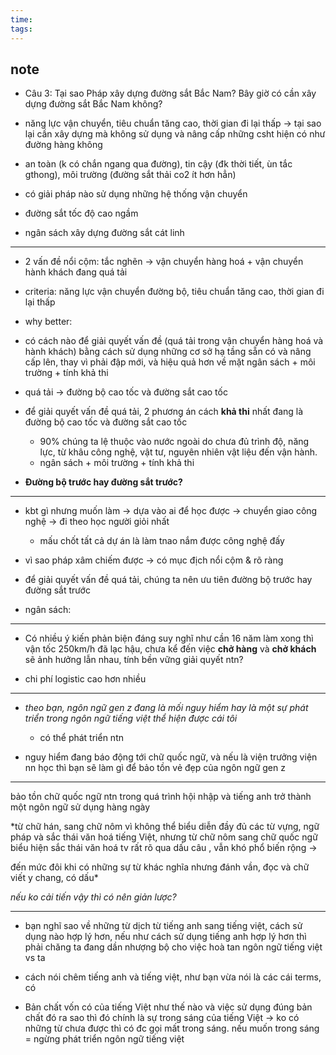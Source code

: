 ```yaml
---
time: 
tags:
---
```

## note
- Câu 3: Tại sao Pháp xây dựng đường sắt Bắc Nam? Bây giờ có cần xây dựng đường sắt Bắc Nam không? 

- năng lực vận chuyển, tiêu chuẩn tăng cao, thời gian đi lại thấp
-> tại sao lại cần xây dựng mà không sử dụng và nâng cấp những csht hiện có như đường hàng không
- an toàn (k có chắn ngang qua đường), tin cậy (đk thời tiết, ùn tắc gthong), môi trường (đường sắt thải co2 ít hơn hẳn)

- có giải pháp nào sử dụng những hệ thống vận chuyển 

- đường sắt tốc độ cao ngầm

- ngân sách xây dựng đường sắt cát linh

---
- 2 vấn đề nổi cộm: tắc nghẽn -> vận chuyển hàng hoá + vận chuyển hành khách đang quá tải
- criteria: năng lực vận chuyển đường bộ, tiêu chuẩn tăng cao, thời gian đi lại thấp
- why better: 

- có cách nào để giải quyết vấn đề (quá tải trong vận chuyển hàng hoá và hành khách) bằng cách sử dụng những cơ sở hạ tầng sẵn có và nâng cấp lên, thay vì phải đập mới, và hiệu quả hơn về mặt ngân sách + môi trường + tính khả thi

- quá tải -> đường bộ cao tốc và đường sắt cao tốc
- để giải quyết vấn đề quá tải, 2 phương án cách **khả thi** nhất đang là đường bộ cao tốc và đường sắt cao tốc
	- 90% chúng ta lệ thuộc vào nước ngoài do chưa đủ trình độ, năng lực, từ khâu công nghệ, vật tư, nguyên nhiên vật liệu đến vận hành.
	- ngân sách + môi trường + tính khả thi
- **Đường bộ trước hay đường sắt trước?**

---
- kbt gì nhưng muốn làm -> dựa vào ai để học được -> chuyển giao công nghệ -> đi theo học người giỏi nhất
	- mấu chốt tất cả dự án là làm tnao nắm được công nghệ đấy
- vì sao pháp xâm chiếm được -> có mục địch nổi cộm & rõ ràng

- để giải quyết vấn đề quá tải, chúng ta nên ưu tiên đường bộ trước hay đường sắt trước
- ngân sách: 
---
- Có nhiều ý kiến phản biện đáng suy nghĩ như cần 16 năm làm xong thì vận tốc 250km/h đã lạc hậu, chưa kể đến việc **chở hàng** và **chở khách** sẽ ảnh hưởng lẫn nhau, tính bền vững giải quyết ntn?

- chi phí logistic cao hơn nhiều

---
- *theo bạn, ngôn ngữ gen z đang là mối nguy hiểm hay là một sự phát triển trong ngôn ngữ tiếng việt thể hiện được cái tôi*
	- có thể phát triển ntn

- nguy hiểm đang báo động tới chữ quốc ngữ, và nếu là viện trưởng viện nn học thì bạn sẽ làm gì để bảo tồn vẻ đẹp của ngôn ngữ gen z

---
bảo tồn chữ quốc ngữ ntn trong quá trình hội nhập và tiếng anh trở thành một ngôn ngữ sử dụng hàng ngày

*từ chữ hán, sang chữ nôm vì không thể biểu diễn đầy đủ các từ vựng, ngữ pháp và sắc thái văn hoá tiếng Việt, nhưng từ chữ nôm sang chữ quốc ngữ biểu hiện sắc thái văn hoá tv rất rõ qua dấu câu , vẫn khó phổ biến rộng ->


đến mức đôi khi có những sự từ khác nghĩa nhưng đánh vần, đọc và chữ viết y chang, có dấu*

*nếu ko cải tiến vậy thì có nên giản lược?*

---
- bạn nghĩ sao về những từ dịch từ tiếng anh sang tiếng việt, cách sử dụng nào hợp lý hơn, nếu như cách sử dụng tiếng anh hợp lý hơn thì phải chăng ta đang dần nhượng bộ cho việc hoà tan ngôn ngữ tiếng việt vs ta
- cách nói chêm tiếng anh và tiếng việt, như bạn vừa nói là các cái terms, có 

- Bản chất vốn có của tiếng Việt như thế nào và việc sử dụng đúng bản chất đó ra sao thì đó chính là sự trong sáng của tiếng Việt -> ko có những từ chưa được thì có đc gọi mất trong sáng. nếu muốn trong sáng = ngừng phát triển ngôn ngữ tiếng việt 












